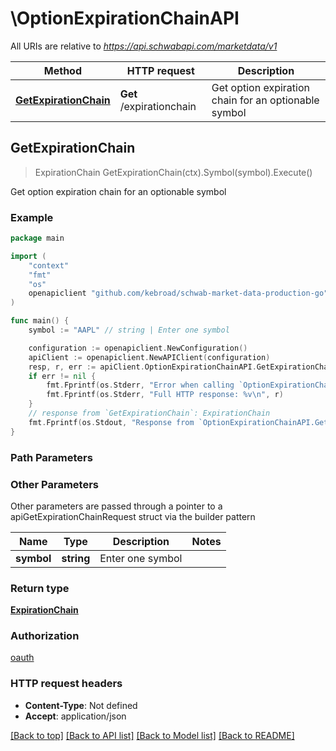 # \OptionExpirationChainAPI

All URIs are relative to *https://api.schwabapi.com/marketdata/v1*

Method | HTTP request | Description
------------- | ------------- | -------------
[**GetExpirationChain**](OptionExpirationChainAPI.md#GetExpirationChain) | **Get** /expirationchain | Get option expiration chain for an optionable symbol



## GetExpirationChain

> ExpirationChain GetExpirationChain(ctx).Symbol(symbol).Execute()

Get option expiration chain for an optionable symbol



### Example

```go
package main

import (
	"context"
	"fmt"
	"os"
	openapiclient "github.com/kebroad/schwab-market-data-production-go"
)

func main() {
	symbol := "AAPL" // string | Enter one symbol

	configuration := openapiclient.NewConfiguration()
	apiClient := openapiclient.NewAPIClient(configuration)
	resp, r, err := apiClient.OptionExpirationChainAPI.GetExpirationChain(context.Background()).Symbol(symbol).Execute()
	if err != nil {
		fmt.Fprintf(os.Stderr, "Error when calling `OptionExpirationChainAPI.GetExpirationChain``: %v\n", err)
		fmt.Fprintf(os.Stderr, "Full HTTP response: %v\n", r)
	}
	// response from `GetExpirationChain`: ExpirationChain
	fmt.Fprintf(os.Stdout, "Response from `OptionExpirationChainAPI.GetExpirationChain`: %v\n", resp)
}
```

### Path Parameters



### Other Parameters

Other parameters are passed through a pointer to a apiGetExpirationChainRequest struct via the builder pattern


Name | Type | Description  | Notes
------------- | ------------- | ------------- | -------------
 **symbol** | **string** | Enter one symbol | 

### Return type

[**ExpirationChain**](ExpirationChain.md)

### Authorization

[oauth](../README.md#oauth)

### HTTP request headers

- **Content-Type**: Not defined
- **Accept**: application/json

[[Back to top]](#) [[Back to API list]](../README.md#documentation-for-api-endpoints)
[[Back to Model list]](../README.md#documentation-for-models)
[[Back to README]](../README.md)

